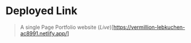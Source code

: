 # Deployed Link
> A single Page Portfolio website
(*Live*)[https://vermillion-lebkuchen-ac8991.netlify.app/]
